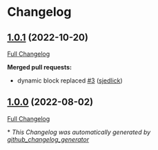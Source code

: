 # Changelog

## [1.0.1](https://github.com/T-Systems-MMS/terraform-azurerm-mssql/tree/1.0.1) (2022-10-20)

[Full Changelog](https://github.com/T-Systems-MMS/terraform-azurerm-mssql/compare/1.0.0...1.0.1)

**Merged pull requests:**

- dynamic block replaced [\#3](https://github.com/T-Systems-MMS/terraform-azurerm-mssql/pull/3) ([sjedlick](https://github.com/sjedlick))

## [1.0.0](https://github.com/T-Systems-MMS/terraform-azurerm-mssql/tree/1.0.0) (2022-08-02)

[Full Changelog](https://github.com/T-Systems-MMS/terraform-azurerm-mssql/compare/893c16b60eaf900c355e154eb7b3e4c2c1b24809...1.0.0)



\* *This Changelog was automatically generated by [github_changelog_generator](https://github.com/github-changelog-generator/github-changelog-generator)*
